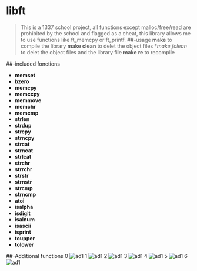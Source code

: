 # libft
>	This is a 1337 school project, all functions except malloc/free/read are prohibited by the school and flagged as a cheat,
>this library allows me to use functions like ft_memcpy or ft_printf.
##-usage
>**make** to compile the library
>**make clean** to delet the object files
>**make fclean* to delet the object files and the library file
>**make re** to recompile

##-included fonctions

* **memset**
* **bzero**
* **memcpy**
* **memccpy**
* **memmove**
* **memchr**
* **memcmp**
* **strlen**
* **strdup**
* **strcpy**
* **strncpy**
* **strcat**
* **strncat**
* **strlcat**
* **strchr**
* **strrchr**
* **strstr**
* **strnstr**
* **strcmp**
* **strncmp**
* **atoi**
* **isalpha**
* **isdigit**
* **isalnum**
* **isascii**
* **isprint**
* **toupper**
* **tolower**

##-Additional functions
0
![ad1](imgs/ad1.png)
1
![ad1](imgs/ad2.png)
2
![ad1](imgs/ad3.png)
3
![ad1](imgs/ad4.png)
4
![ad1](imgs/ad5.png)
5
![ad1](imgs/ad6.png)
6
![ad1](imgs/ad7.png)
